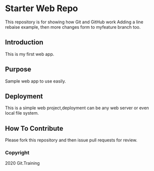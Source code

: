 # Starter Web Repo

This repository is for showing how Git and GitHub work  Adding a line rebaise example, then more changes form to myfeature branch too. 

## Introduction

This is my first web app.

## Purpose

Sample web app to use easily.

## Deployment
This is a simple web project,deployment can be any web server or even local file system.

## How To Contribute

Please fork this repository and then issue pull requests for review.

### Copyright 

2020 Git.Training

